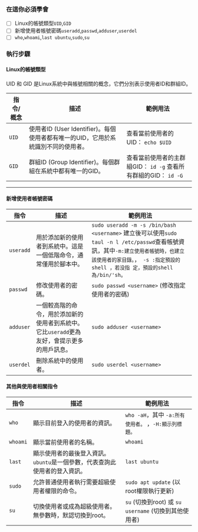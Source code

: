 ### 在這你必須學會
- [ ] Linux的帳號類型`UID`,`GID`
- [ ] 新增使用者帳號密碼`useradd`,`passwd`,`adduser`,`userdel`
- [ ] `who`,`whoami`,`last ubuntu`,`sudo`,`su`

### 執行步驟
#### Linux的帳號類型
UID 和 GID 是Linux系統中與帳號相關的概念，它們分別表示使用者ID和群組ID。

| 指令/概念 | 描述    | 範例用法     |
|----------|------------------|----------|
| `UID`    | 使用者ID (User Identifier)。每個使用者都有唯一的UID，它用於系統識別不同的使用者。 | 查看當前使用者的UID： `echo $UID`                  |
| `GID`    | 群組ID (Group Identifier)。每個群組在系統中都有唯一的GID。 | 查看當前使用者的主群組GID： `id -g` 查看所有群組的GID： `id -G` |

---

#### 新增使用者帳號密碼
| 指令        | 描述                                                      | 範例用法                                          |
|-------------|-----------------------------------------------------------|---------------------------------------------------|
| `useradd`   | 用於添加新的使用者到系統中。這是一個低階命令，通常僅用於腳本中。 | `sudo useradd -m -s /bin/bash <username>` 建立後可以使用`sudo taul -n l /etc/passwd`查看帳號資訊，其中`-m:建立使用者帳號時，也建立該使用者的家目錄。`，　`-s :指定預設的shell ，若没指 定，預設的shell 為/bin/'sh。`                                |
| `passwd`    | 修改使用者的密碼。                                        | `sudo passwd <username>` (修改指定使用者的密碼)          |
| `adduser`   | 一個較高階的命令，用於添加新的使用者到系統中。它比`useradd`更為友好，會提示更多的用戶訊息。 | `sudo adduser <username>`                               |
| `userdel`   | 刪除系統中的使用者。                                       | `sudo userdel <username>`                                |

#### 其他與使用者相關指令

| 指令           | 描述         | 範例用法                                          |
|----------|-------|-------|
| `who`  | 顯示目前登入的使用者的資訊。 | `who -aH`，其中   `-a:所有使用者。`  ，`-H:顯示列標題。` |
| `whoami`       | 顯示當前使用者的名稱。 | `whoami` |
| `last`   | 顯示使用者的最後登入資訊。`ubuntu`是一個參數，代表查詢此使用者的登入資訊。 | `last ubuntu`   |
| `sudo`   | 允許普通使用者執行需要超級使用者權限的命令。    | `sudo apt update` (以root權限執行更新)    |
| `su`  | 切換使用者或成為超級使用者。無參數時，默認切換到root。  | `su` (切換到root) 或 `su username` (切換到其他使用者) |
